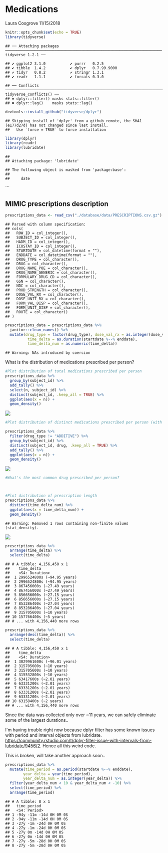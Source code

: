 Medications
================
Laura Cosgrove
11/15/2018

``` r
knitr::opts_chunk$set(echo = TRUE)
library(tidyverse)
```

    ## ── Attaching packages ────────────────────────────────────────────────────────────────────── tidyverse 1.2.1 ──

    ## ✔ ggplot2 3.1.0           ✔ purrr   0.2.5      
    ## ✔ tibble  1.4.2           ✔ dplyr   0.7.99.9000
    ## ✔ tidyr   0.8.2           ✔ stringr 1.3.1      
    ## ✔ readr   1.1.1           ✔ forcats 0.3.0

    ## ── Conflicts ───────────────────────────────────────────────────────────────────────── tidyverse_conflicts() ──
    ## ✖ dplyr::filter() masks stats::filter()
    ## ✖ dplyr::lag()    masks stats::lag()

``` r
devtools::install_github("tidyverse/dplyr")
```

    ## Skipping install of 'dplyr' from a github remote, the SHA1 (e177d27d) has not changed since last install.
    ##   Use `force = TRUE` to force installation

``` r
library(dplyr)
library(readr)
library(lubridate)
```

    ## 
    ## Attaching package: 'lubridate'

    ## The following object is masked from 'package:base':
    ## 
    ##     date

\`\`\`

MIMIC prescriptions description
-------------------------------

``` r
prescriptions_data <- read_csv("./database/data/PRESCRIPTIONS.csv.gz")
```

    ## Parsed with column specification:
    ## cols(
    ##   ROW_ID = col_integer(),
    ##   SUBJECT_ID = col_integer(),
    ##   HADM_ID = col_integer(),
    ##   ICUSTAY_ID = col_integer(),
    ##   STARTDATE = col_datetime(format = ""),
    ##   ENDDATE = col_datetime(format = ""),
    ##   DRUG_TYPE = col_character(),
    ##   DRUG = col_character(),
    ##   DRUG_NAME_POE = col_character(),
    ##   DRUG_NAME_GENERIC = col_character(),
    ##   FORMULARY_DRUG_CD = col_character(),
    ##   GSN = col_character(),
    ##   NDC = col_character(),
    ##   PROD_STRENGTH = col_character(),
    ##   DOSE_VAL_RX = col_character(),
    ##   DOSE_UNIT_RX = col_character(),
    ##   FORM_VAL_DISP = col_character(),
    ##   FORM_UNIT_DISP = col_character(),
    ##   ROUTE = col_character()
    ## )

``` r
prescriptions_data = prescriptions_data %>% 
  janitor::clean_names() %>% 
  mutate(drug_type = factor(drug_type), dose_val_rx = as.integer(dose_val_rx),
          time_delta = as.duration(startdate %--% enddate),
          time_delta_num = as.numeric(time_delta))
```

    ## Warning: NAs introduced by coercion

What is the distribution of medications prescribed per person?

``` r
#Plot distribution of total medications prescribed per person
prescriptions_data %>% 
  group_by(subject_id) %>% 
  add_tally() %>% 
  select(n, subject_id) %>% 
  distinct(subject_id, .keep_all = TRUE) %>% 
  ggplot(aes(x = n)) +
  geom_density()
```

![](medications_files/figure-markdown_github/unnamed-chunk-2-1.png)

``` r
#Plot distribution of distinct medications prescribed per person (with drug type not equal to an additive)

prescriptions_data %>%
  filter(drug_type != "ADDITIVE") %>% 
  group_by(subject_id) %>% 
  distinct(subject_id, drug, .keep_all = TRUE) %>% 
  add_tally() %>% 
  ggplot(aes(x = n)) +
  geom_density()
```

![](medications_files/figure-markdown_github/unnamed-chunk-2-2.png)

``` r
#What's the most common drug prescribed per person?



#Plot distribution of prescription length
prescriptions_data %>% 
  distinct(time_delta_num) %>% 
  ggplot(aes(x = time_delta_num)) +
  geom_density()
```

    ## Warning: Removed 1 rows containing non-finite values (stat_density).

![](medications_files/figure-markdown_github/unnamed-chunk-2-3.png)

``` r
prescriptions_data %>% 
  arrange(time_delta) %>% 
  select(time_delta) 
```

    ## # A tibble: 4,156,450 x 1
    ##    time_delta                
    ##    <S4: Duration>            
    ##  1 2996524800s (~94.95 years)
    ##  2 2996524800s (~94.95 years)
    ##  3 867456000s (~27.49 years) 
    ##  4 867456000s (~27.49 years) 
    ##  5 856656000s (~27.15 years) 
    ##  6 856656000s (~27.15 years) 
    ##  7 853286400s (~27.04 years) 
    ##  8 853286400s (~27.04 years) 
    ##  9 315705600s (~10 years)    
    ## 10 157766400s (~5 years)     
    ## # ... with 4,156,440 more rows

``` r
prescriptions_data %>% 
  arrange(desc(time_delta)) %>% 
  select(time_delta) 
```

    ## # A tibble: 4,156,450 x 1
    ##    time_delta                
    ##    <S4: Duration>            
    ##  1 3029961600s (~96.01 years)
    ##  2 315705600s (~10 years)    
    ##  3 315705600s (~10 years)    
    ##  4 315532800s (~10 years)    
    ##  5 63417600s (~2.01 years)   
    ##  6 63331200s (~2.01 years)   
    ##  7 63331200s (~2.01 years)   
    ##  8 63331200s (~2.01 years)   
    ##  9 63331200s (~2.01 years)   
    ## 10 63158400s (~2 years)      
    ## # ... with 4,156,440 more rows

Since the data was collected only over ~11 years, we can safely eliminate some of the largest durations..

I'm having trouble right now because dplyr filter has some known issues with period and interval objects from lubridate. <https://community.rstudio.com/t/dplyr-filter-issue-with-intervals-from-lubridate/9456/2>. Hence all this weird code.

This is broken, will take another approach soon..

``` r
prescriptions_data %>% 
  mutate(time_period = as.period(startdate %--% enddate),
        year_delta = year(time_period),
        year_delta_num = as.integer(year_delta)) %>% 
  filter(year_delta_num < 10 & year_delta_num < -10) %>% 
  select(time_period) %>% 
  arrange(time_period)
```

    ## # A tibble: 8 x 1
    ##   time_period            
    ##   <S4: Period>           
    ## 1 -94y -11m -14d 0H 0M 0S
    ## 2 -94y -11m -14d 0H 0M 0S
    ## 3 -27y -1m -24d 0H 0M 0S 
    ## 4 -27y -1m -24d 0H 0M 0S 
    ## 5 -27y 0m -14d 0H 0M 0S  
    ## 6 -27y 0m -14d 0H 0M 0S  
    ## 7 -27y -5m -28d 0H 0M 0S 
    ## 8 -27y -5m -28d 0H 0M 0S
